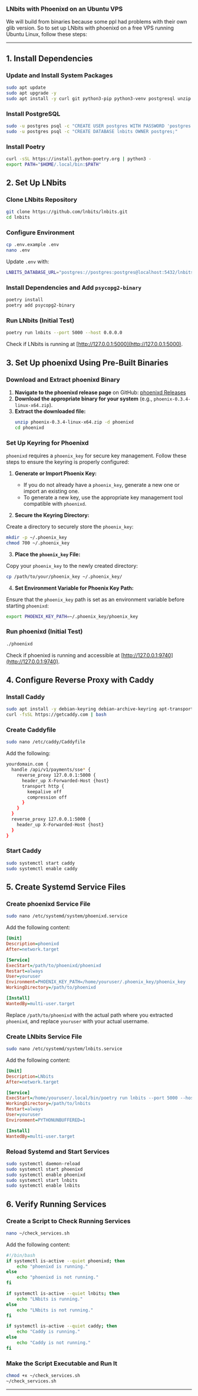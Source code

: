 ### **LNbits with Phoenixd on an Ubuntu VPS**

We will build from binaries because some ppl had problems with their own glib version.
So to set up LNbits with phoenixd on a free VPS running Ubuntu Linux, follow these steps:

---

## **1. Install Dependencies**

### **Update and Install System Packages**
```sh
sudo apt update
sudo apt upgrade -y
sudo apt install -y curl git python3-pip python3-venv postgresql unzip
```

### **Install PostgreSQL**
```sh
sudo -u postgres psql -c "CREATE USER postgres WITH PASSWORD 'postgres';"
sudo -u postgres psql -c "CREATE DATABASE lnbits OWNER postgres;"
```

### **Install Poetry**
```sh
curl -sSL https://install.python-poetry.org | python3 -
export PATH="$HOME/.local/bin:$PATH"
```

## **2. Set Up LNbits**

### **Clone LNbits Repository**
```sh
git clone https://github.com/lnbits/lnbits.git
cd lnbits
```

### **Configure Environment**
```sh
cp .env.example .env
nano .env
```

Update `.env` with:
```sh
LNBITS_DATABASE_URL="postgres://postgres:postgres@localhost:5432/lnbits"
```

### **Install Dependencies and Add `psycopg2-binary`**
```sh
poetry install
poetry add psycopg2-binary
```

### **Run LNbits (Initial Test)**
```sh
poetry run lnbits --port 5000 --host 0.0.0.0
```

Check if LNbits is running at [http://127.0.0.1:5000](http://127.0.0.1:5000).

## **3. Set Up phoenixd Using Pre-Built Binaries**

### **Download and Extract phoenixd Binary**
1. **Navigate to the phoenixd release page** on GitHub: [phoenixd Releases](https://github.com/ACINQ/phoenixd/releases)
2. **Download the appropriate binary for your system** (e.g., `phoenix-0.3.4-linux-x64.zip`).
3. **Extract the downloaded file:**
   ```sh
   unzip phoenix-0.3.4-linux-x64.zip -d phoenixd
   cd phoenixd
   ```

### **Set Up Keyring for Phoenixd**

`phoenixd` requires a `phoenix_key` for secure key management. Follow these steps to ensure the keyring is properly configured:

1. **Generate or Import Phoenix Key:**
   - If you do not already have a `phoenix_key`, generate a new one or import an existing one.
   - To generate a new key, use the appropriate key management tool compatible with `phoenixd`.

2. **Secure the Keyring Directory:**

Create a directory to securely store the `phoenix_key`:

```sh
mkdir -p ~/.phoenix_key
chmod 700 ~/.phoenix_key
```

3. **Place the `phoenix_key` File:**

Copy your `phoenix_key` to the newly created directory:

```sh
cp /path/to/your/phoenix_key ~/.phoenix_key/
```

4. **Set Environment Variable for Phoenix Key Path:**

Ensure that the `phoenix_key` path is set as an environment variable before starting `phoenixd`:

```sh
export PHOENIX_KEY_PATH=~/.phoenix_key/phoenix_key
```

### **Run phoenixd (Initial Test)**
```sh
./phoenixd
```

Check if phoenixd is running and accessible at [http://127.0.0.1:9740](http://127.0.0.1:9740).

## **4. Configure Reverse Proxy with Caddy**

### **Install Caddy**
```sh
sudo apt install -y debian-keyring debian-archive-keyring apt-transport-https
curl -fsSL https://getcaddy.com | bash
```

### **Create Caddyfile**
```sh
sudo nano /etc/caddy/Caddyfile
```

Add the following:
```sh
yourdomain.com {
  handle /api/v1/payments/sse* {
    reverse_proxy 127.0.0.1:5000 {
      header_up X-Forwarded-Host {host}
      transport http {
        keepalive off
        compression off
      }
    }
  }
  reverse_proxy 127.0.0.1:5000 {
    header_up X-Forwarded-Host {host}
  }
}
```

### **Start Caddy**
```sh
sudo systemctl start caddy
sudo systemctl enable caddy
```

## **5. Create Systemd Service Files**

### **Create phoenixd Service File**
```sh
sudo nano /etc/systemd/system/phoenixd.service
```

Add the following content:
```ini
[Unit]
Description=phoenixd
After=network.target

[Service]
ExecStart=/path/to/phoenixd/phoenixd
Restart=always
User=youruser
Environment=PHOENIX_KEY_PATH=/home/youruser/.phoenix_key/phoenix_key
WorkingDirectory=/path/to/phoenixd

[Install]
WantedBy=multi-user.target
```

Replace `/path/to/phoenixd` with the actual path where you extracted `phoenixd`, and replace `youruser` with your actual username.

### **Create LNbits Service File**
```sh
sudo nano /etc/systemd/system/lnbits.service
```

Add the following content:
```ini
[Unit]
Description=LNbits
After=network.target

[Service]
ExecStart=/home/youruser/.local/bin/poetry run lnbits --port 5000 --host 0.0.0.0
WorkingDirectory=/path/to/lnbits
Restart=always
User=youruser
Environment=PYTHONUNBUFFERED=1

[Install]
WantedBy=multi-user.target
```

### **Reload Systemd and Start Services**
```sh
sudo systemctl daemon-reload
sudo systemctl start phoenixd
sudo systemctl enable phoenixd
sudo systemctl start lnbits
sudo systemctl enable lnbits
```

## **6. Verify Running Services**

### **Create a Script to Check Running Services**
```sh
nano ~/check_services.sh
```

Add the following content:
```sh
#!/bin/bash
if systemctl is-active --quiet phoenixd; then
    echo "phoenixd is running."
else
    echo "phoenixd is not running."
fi

if systemctl is-active --quiet lnbits; then
    echo "LNbits is running."
else
    echo "LNbits is not running."
fi

if systemctl is-active --quiet caddy; then
    echo "Caddy is running."
else
    echo "Caddy is not running."
fi
```

### **Make the Script Executable and Run It**
```sh
chmod +x ~/check_services.sh
~/check_services.sh
```

---
